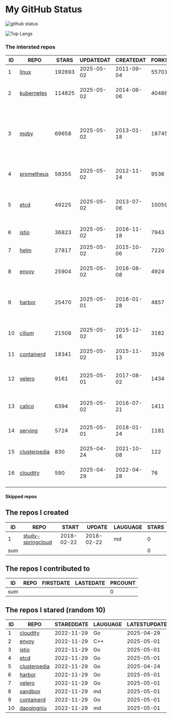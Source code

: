 # My GitHub Status

<img src="https://github-readme-stats-1.yihong0618.vercel.app/api?username=daoqingniu&show_icons=true&&&hide_title=true&count_private=true" alt="github status" />

![Top Langs](https://github-readme-stats-1.yihong0618.vercel.app/api/top-langs/?username=daoqingniu&layout=compact)

<!--START_SECTION:github_repos-->
### The intersted repos
| ID |                              REPO                               | STARS  | UPDATEDAT  | CREATEDAT  | FORKSCOUNT |                                                DESCRIPTIONS                                                |
|----|-----------------------------------------------------------------|--------|------------|------------|------------|------------------------------------------------------------------------------------------------------------|
|  1 | [linux](https://github.com/torvalds/linux)                      | 192693 | 2025-05-02 | 2011-09-04 |      55701 | Linux kernel source tree                                                                                   |
|  2 | [kubernetes](https://github.com/kubernetes/kubernetes)          | 114825 | 2025-05-02 | 2014-06-06 |      40486 | Production-Grade Container Scheduling and Management                                                       |
|  3 | [moby](https://github.com/moby/moby)                            |  69658 | 2025-05-02 | 2013-01-18 |      18745 | The Moby Project - a collaborative project for the container ecosystem to assemble container-based systems |
|  4 | [prometheus](https://github.com/prometheus/prometheus)          |  58355 | 2025-05-02 | 2012-11-24 |       9536 | The Prometheus monitoring system and time series database.                                                 |
|  5 | [etcd](https://github.com/etcd-io/etcd)                         |  49225 | 2025-05-02 | 2013-07-06 |      10059 | Distributed reliable key-value store for the most critical data of a distributed system                    |
|  6 | [istio](https://github.com/istio/istio)                         |  36823 | 2025-05-02 | 2016-11-18 |       7943 | Connect, secure, control, and observe services.                                                            |
|  7 | [helm](https://github.com/helm/helm)                            |  27817 | 2025-05-02 | 2015-10-06 |       7220 | The Kubernetes Package Manager                                                                             |
|  8 | [envoy](https://github.com/envoyproxy/envoy)                    |  25904 | 2025-05-02 | 2016-08-08 |       4924 | Cloud-native high-performance edge/middle/service proxy                                                    |
|  9 | [harbor](https://github.com/goharbor/harbor)                    |  25470 | 2025-05-01 | 2016-01-28 |       4857 | An open source trusted cloud native registry project that stores, signs, and scans content.                |
| 10 | [cilium](https://github.com/cilium/cilium)                      |  21508 | 2025-05-02 | 2015-12-16 |       3182 | eBPF-based Networking, Security, and Observability                                                         |
| 11 | [containerd](https://github.com/containerd/containerd)          |  18341 | 2025-05-02 | 2015-11-13 |       3526 | An open and reliable container runtime                                                                     |
| 12 | [velero](https://github.com/vmware-tanzu/velero)                |   9161 | 2025-05-01 | 2017-08-02 |       1434 | Backup and migrate Kubernetes applications and their persistent volumes                                    |
| 13 | [calico](https://github.com/projectcalico/calico)               |   6394 | 2025-05-02 | 2016-07-21 |       1411 | Cloud native networking and network security                                                               |
| 14 | [serving](https://github.com/knative/serving)                   |   5724 | 2025-05-01 | 2018-01-24 |       1181 | Kubernetes-based, scale-to-zero, request-driven compute                                                    |
| 15 | [clusterpedia](https://github.com/clusterpedia-io/clusterpedia) |    830 | 2025-04-24 | 2021-10-08 |        122 | The Encyclopedia of Kubernetes clusters                                                                    |
| 16 | [cloudtty](https://github.com/cloudtty/cloudtty)                |    590 | 2025-04-29 | 2022-04-28 |         76 | A Friendly Kubernetes CloudShell (Web Terminal) !                                                          |



#### Skipped repos
<!--END_SECTION:github_repos-->

<!--START_SECTION:my_github-->
## The repos I created
| ID  |                                 REPO                                 |   START    |   UPDATE   | LAUGUAGE | STARS |
|-----|----------------------------------------------------------------------|------------|------------|----------|-------|
|   1 | [study-springcloud](https://github.com/daoqingniu/study-springcloud) | 2018-02-22 | 2018-02-22 | md       |     0 |
| sum |                                                                      |            |            |          |     0 |

## The repos I contributed to
| ID  | REPO | FIRSTDATE | LASTEDATE | PRCOUNT |
|-----|------|-----------|-----------|---------|
| sum |      |           |           |       0 |

## The repos I stared (random 10)
| ID |                              REPO                               | STAREDDATE | LAUGUAGE | LATESTUPDATE |
|----|-----------------------------------------------------------------|------------|----------|--------------|
|  1 | [cloudtty](https://github.com/cloudtty/cloudtty)                | 2022-11-29 | Go       | 2025-04-29   |
|  2 | [envoy](https://github.com/envoyproxy/envoy)                    | 2022-11-29 | C++      | 2025-05-01   |
|  3 | [istio](https://github.com/istio/istio)                         | 2022-11-29 | Go       | 2025-05-01   |
|  4 | [etcd](https://github.com/etcd-io/etcd)                         | 2022-11-29 | Go       | 2025-05-01   |
|  5 | [clusterpedia](https://github.com/clusterpedia-io/clusterpedia) | 2022-11-29 | Go       | 2025-04-24   |
|  6 | [harbor](https://github.com/goharbor/harbor)                    | 2022-11-29 | Go       | 2025-05-01   |
|  7 | [velero](https://github.com/vmware-tanzu/velero)                | 2022-11-29 | Go       | 2025-05-01   |
|  8 | [sandbox](https://github.com/cncf/sandbox)                      | 2022-11-29 | md       | 2025-05-01   |
|  9 | [containerd](https://github.com/containerd/containerd)          | 2022-11-29 | Go       | 2025-05-01   |
| 10 | [daoqingniu](https://github.com/daoqingniu/daoqingniu)          | 2022-11-29 | md       | 2025-05-01   |

<!--END_SECTION:my_github-->
